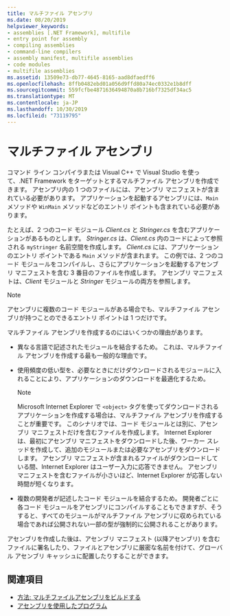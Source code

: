 ```yaml
---
title: マルチファイル アセンブリ
ms.date: 08/20/2019
helpviewer_keywords:
- assemblies [.NET Framework], multifile
- entry point for assembly
- compiling assemblies
- command-line compilers
- assembly manifest, multifile assemblies
- code modules
- multifile assemblies
ms.assetid: 13509e73-db77-4645-8165-aad8dfaedff6
ms.openlocfilehash: 8ffb0482ebd01a056d9ffd80a74ec0332e1b8dff
ms.sourcegitcommit: 559fcfbe4871636494870a8b716bf7325df34ac5
ms.translationtype: MT
ms.contentlocale: ja-JP
ms.lasthandoff: 10/30/2019
ms.locfileid: "73119795"
---
```

# <a name="multifile-assemblies"></a>マルチファイル アセンブリ

コマンド ライン コンパイラまたは Visual C++ で Visual Studio を使って、.NET Framework をターゲットとするマルチファイル アセンブリを作成できます。 アセンブリ内の 1 つのファイルには、アセンブリ マニフェストが含まれている必要があります。 アプリケーションを起動するアセンブリには、`Main` メソッドや `WinMain` メソッドなどのエントリ ポイントも含まれている必要があります。

たとえば、2 つのコード モジュール *Client.cs* と *Stringer.cs* を含むアプリケーションがあるものとします。 *Stringer.cs* は、*Client.cs* 内のコードによって参照される `myStringer` 名前空間を作成します。 *Client.cs* には、アプリケーションのエントリ ポイントである `Main` メソッドが含まれます。 この例では、2 つのコード モジュールをコンパイルし、さらにアプリケーションを起動するアセンブリ マニフェストを含む 3 番目のファイルを作成します。 アセンブリ マニフェストは、*Client* モジュールと *Stringer* モジュールの両方を参照します。

> [!NOTE]
> アセンブリに複数のコード モジュールがある場合でも、マルチファイル アセンブリが持つことのできるエントリ ポイントは 1 つだけです。

マルチファイル アセンブリを作成するのにはいくつかの理由があります。

- 異なる言語で記述されたモジュールを結合するため。 これは、マルチファイル アセンブリを作成する最も一般的な理由です。

- 使用頻度の低い型を、必要なときにだけダウンロードされるモジュールに入れることにより、アプリケーションのダウンロードを最適化するため。

    > [!NOTE]
    > Microsoft Internet Explorer で `<object>` タグを使ってダウンロードされるアプリケーションを作成する場合は、マルチファイル アセンブリを作成することが重要です。 このシナリオでは、コード モジュールとは別に、アセンブリ マニフェストだけを含むファイルを作成します。 Internet Explorer は、最初にアセンブリ マニフェストをダウンロードした後、ワーカー スレッドを作成して、追加のモジュールまたは必要なアセンブリをダウンロードします。 アセンブリ マニフェストが含まれるファイルがダウンロードしている間、Internet Explorer はユーザー入力に応答できません。 アセンブリ マニフェストを含むファイルが小さいほど、Internet Explorer が応答しない時間が短くなります。

- 複数の開発者が記述したコード モジュールを結合するため。 開発者ごとに各コード モジュールをアセンブリにコンパイルすることもできますが、そうすると、すべてのモジュールがマルチファイル アセンブリに収められている場合であれば公開されない一部の型が強制的に公開されることがあります。

アセンブリを作成した後は、アセンブリ マニフェスト (以降アセンブリ) を含むファイルに署名したり、ファイルとアセンブリに厳密な名前を付けて、グローバル アセンブリ キャッシュに配置したりすることができます。

## <a name="see-also"></a>関連項目

- [方法: マルチファイルアセンブリをビルドする](build-multifile-assembly.md)
- [アセンブリを使用したプログラム](../../standard/assembly/program.md)
